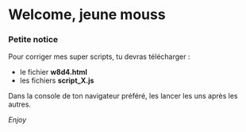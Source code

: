 # Welcome, jeune mouss

### Petite notice 
Pour corriger mes super scripts, tu devras télécharger :
- le fichier **w8d4.html** 
- les fichiers **script_X.js**

Dans la console de ton navigateur préféré, les lancer les uns après les autres. 

_Enjoy_